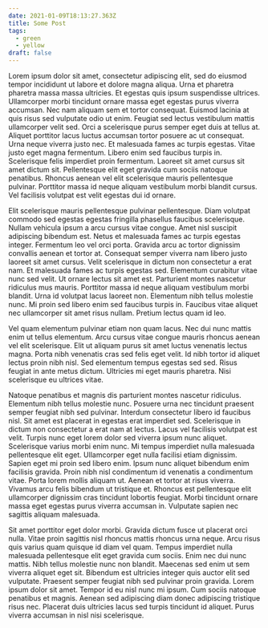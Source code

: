 ```yaml
---
date: 2021-01-09T18:13:27.363Z
title: Some Post
tags:
  - green
  - yellow
draft: false
---
```

Lorem ipsum dolor sit amet, consectetur adipiscing elit, sed do eiusmod tempor incididunt ut labore et dolore magna aliqua. Urna et pharetra pharetra massa massa ultricies. Et egestas quis ipsum suspendisse ultrices. Ullamcorper morbi tincidunt ornare massa eget egestas purus viverra accumsan. Nec nam aliquam sem et tortor consequat. Euismod lacinia at quis risus sed vulputate odio ut enim. Feugiat sed lectus vestibulum mattis ullamcorper velit sed. Orci a scelerisque purus semper eget duis at tellus at. Aliquet porttitor lacus luctus accumsan tortor posuere ac ut consequat. Urna neque viverra justo nec. Et malesuada fames ac turpis egestas. Vitae justo eget magna fermentum. Libero enim sed faucibus turpis in. Scelerisque felis imperdiet proin fermentum. Laoreet sit amet cursus sit amet dictum sit. Pellentesque elit eget gravida cum sociis natoque penatibus. Rhoncus aenean vel elit scelerisque mauris pellentesque pulvinar. Porttitor massa id neque aliquam vestibulum morbi blandit cursus. Vel facilisis volutpat est velit egestas dui id ornare.

Elit scelerisque mauris pellentesque pulvinar pellentesque. Diam volutpat commodo sed egestas egestas fringilla phasellus faucibus scelerisque. Nullam vehicula ipsum a arcu cursus vitae congue. Amet nisl suscipit adipiscing bibendum est. Netus et malesuada fames ac turpis egestas integer. Fermentum leo vel orci porta. Gravida arcu ac tortor dignissim convallis aenean et tortor at. Consequat semper viverra nam libero justo laoreet sit amet cursus. Velit scelerisque in dictum non consectetur a erat nam. Et malesuada fames ac turpis egestas sed. Elementum curabitur vitae nunc sed velit. Ut ornare lectus sit amet est. Parturient montes nascetur ridiculus mus mauris. Porttitor massa id neque aliquam vestibulum morbi blandit. Urna id volutpat lacus laoreet non. Elementum nibh tellus molestie nunc. Mi proin sed libero enim sed faucibus turpis in. Faucibus vitae aliquet nec ullamcorper sit amet risus nullam. Pretium lectus quam id leo.

Vel quam elementum pulvinar etiam non quam lacus. Nec dui nunc mattis enim ut tellus elementum. Arcu cursus vitae congue mauris rhoncus aenean vel elit scelerisque. Elit ut aliquam purus sit amet luctus venenatis lectus magna. Porta nibh venenatis cras sed felis eget velit. Id nibh tortor id aliquet lectus proin nibh nisl. Sed elementum tempus egestas sed sed. Risus feugiat in ante metus dictum. Ultricies mi eget mauris pharetra. Nisi scelerisque eu ultrices vitae.

Natoque penatibus et magnis dis parturient montes nascetur ridiculus. Elementum nibh tellus molestie nunc. Posuere urna nec tincidunt praesent semper feugiat nibh sed pulvinar. Interdum consectetur libero id faucibus nisl. Sit amet est placerat in egestas erat imperdiet sed. Scelerisque in dictum non consectetur a erat nam at lectus. Lacus vel facilisis volutpat est velit. Turpis nunc eget lorem dolor sed viverra ipsum nunc aliquet. Scelerisque varius morbi enim nunc. Mi tempus imperdiet nulla malesuada pellentesque elit eget. Ullamcorper eget nulla facilisi etiam dignissim. Sapien eget mi proin sed libero enim. Ipsum nunc aliquet bibendum enim facilisis gravida. Proin nibh nisl condimentum id venenatis a condimentum vitae. Porta lorem mollis aliquam ut. Aenean et tortor at risus viverra. Vivamus arcu felis bibendum ut tristique et. Rhoncus est pellentesque elit ullamcorper dignissim cras tincidunt lobortis feugiat. Morbi tincidunt ornare massa eget egestas purus viverra accumsan in. Vulputate sapien nec sagittis aliquam malesuada.

Sit amet porttitor eget dolor morbi. Gravida dictum fusce ut placerat orci nulla. Vitae proin sagittis nisl rhoncus mattis rhoncus urna neque. Arcu risus quis varius quam quisque id diam vel quam. Tempus imperdiet nulla malesuada pellentesque elit eget gravida cum sociis. Enim nec dui nunc mattis. Nibh tellus molestie nunc non blandit. Maecenas sed enim ut sem viverra aliquet eget sit. Bibendum est ultricies integer quis auctor elit sed vulputate. Praesent semper feugiat nibh sed pulvinar proin gravida. Lorem ipsum dolor sit amet. Tempor id eu nisl nunc mi ipsum. Cum sociis natoque penatibus et magnis. Aenean sed adipiscing diam donec adipiscing tristique risus nec. Placerat duis ultricies lacus sed turpis tincidunt id aliquet. Purus viverra accumsan in nisl nisi scelerisque.